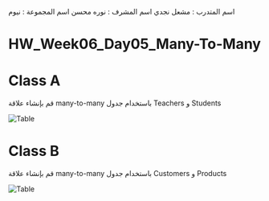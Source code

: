 اسم المتدرب : مشعل نجدي 
اسم المشرف : نوره محسن 
اسم المجموعة : نيوم 


# HW_Week06_Day05_Many-To-Many

# Class A
قم بإنشاء علاقة many-to-many باستخدام جدول Teachers و Students 


![Table](https://uc1974686d6dae5dfe28dd83b23a.previews.dropboxusercontent.com/p/thumb/ABKQyUn-CNNRpArO9VuKgTufsFPYXF_v9C55QC8JXrefOtos6O4CEgO-SQ7Pno6KNhydNBxO-upPNLOrYl2XGv38Uzl3VzUW3XFZxcd4NmeB6icX_BhpReobNQaB0islfQf5OONKBMGISR60N9XYyHr_KSMSwBw8740_NWLFHbxy0zydDT4J03XN6Eb-fDp416Fv2dH-Tpi02PbGjo6OylLvVmSA35i7pgLn3qE3XPkBjSOCa6OL7MikjQS8vOFjkJTt1L1HAS25DqgSTViHt0vZw4e6B_rcdA4WcFG7IVDI6_Ug04Lh107p5lw5VmaHPxC-vBkAbGlW86-0kN0mPNvebBxano6ystBAzvDm-M7BfkFSVp3G4K_555wBk5C4L1edrO9DkIG2nrOc9YhIAoUafrv9ofRGR8ifqAozzD3s_A/p.png)

# Class B

قم بإنشاء علاقة many-to-many باستخدام جدول Customers و Products

![Table](https://uc86a7d58364ec1589a96e0f5c1d.previews.dropboxusercontent.com/p/thumb/ABKLh1_yF_ab35risW4KhJNuZxQrWJk63x0kazBqHAFRdVNj_KP2udnwkMNTiDnvYnew2U3UjLWJhOJyu-1sggf-369HdK8vAvOU9nMk1EME4rRKIn7zRGySNL1nlzWMjR_iW8JRP7cgCJuUKC6aTm6X1dchUH0WA2LxFg3S2FPwZ8ROXwLWgae2O1wMXkcGeKUEmug9d65omGd-k_mtjSx-Ssx3rc28avlRApos5HC6YZcAMVaymUrP8jdpKDShr1PWXROvTLGHnxAl1dIdPetxOhVwt2Lur6S3Gv7kLxXo0P8qsR0eqbCpUGNAipS1PPR-5AW1VjKnTGLr9xSKa0y1D74ViJeK-XDZBpweTbOARZnPqm-z1yHcGlAbGtJ82-9yBeUnHEEi43o9M0uUjV4H/p.png)
